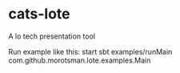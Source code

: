# cats-lote
A lo tech presentation tool

Run example like this:
start sbt
examples/runMain com.github.morotsman.lote.examples.Main
